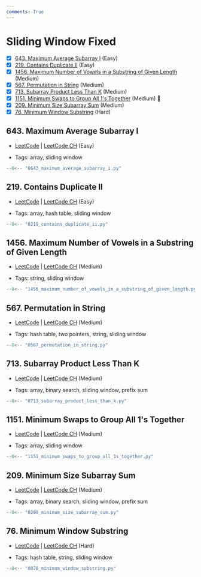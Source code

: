 ```yaml
---
comments: True
---
```


# Sliding Window Fixed

- [x] [643. Maximum Average Subarray I](https://leetcode.cn/problems/maximum-average-subarray-i/) (Easy)
- [x] [219. Contains Duplicate II](https://leetcode.cn/problems/contains-duplicate-ii/) (Easy)
- [x] [1456. Maximum Number of Vowels in a Substring of Given Length](https://leetcode.cn/problems/maximum-number-of-vowels-in-a-substring-of-given-length/) (Medium)
- [x] [567. Permutation in String](https://leetcode.cn/problems/permutation-in-string/) (Medium)
- [x] [713. Subarray Product Less Than K](https://leetcode.cn/problems/subarray-product-less-than-k/) (Medium)
- [x] [1151. Minimum Swaps to Group All 1's Together](https://leetcode.cn/problems/minimum-swaps-to-group-all-1s-together/) (Medium) 👑
- [x] [209. Minimum Size Subarray Sum](https://leetcode.cn/problems/minimum-size-subarray-sum/) (Medium)
- [x] [76. Minimum Window Substring](https://leetcode.cn/problems/minimum-window-substring/) (Hard)

## 643. Maximum Average Subarray I

-   [LeetCode](https://leetcode.com/problems/maximum-average-subarray-i/) | [LeetCode CH](https://leetcode.cn/problems/maximum-average-subarray-i/) (Easy)

-   Tags: array, sliding window

```python title="643. Maximum Average Subarray I - Python Solution"
--8<-- "0643_maximum_average_subarray_i.py"
```

## 219. Contains Duplicate II

-   [LeetCode](https://leetcode.com/problems/contains-duplicate-ii/) | [LeetCode CH](https://leetcode.cn/problems/contains-duplicate-ii/) (Easy)

-   Tags: array, hash table, sliding window

```python title="219. Contains Duplicate II - Python Solution"
--8<-- "0219_contains_duplicate_ii.py"
```

## 1456. Maximum Number of Vowels in a Substring of Given Length

-   [LeetCode](https://leetcode.com/problems/maximum-number-of-vowels-in-a-substring-of-given-length/) | [LeetCode CH](https://leetcode.cn/problems/maximum-number-of-vowels-in-a-substring-of-given-length/) (Medium)

-   Tags: string, sliding window

```python title="1456. Maximum Number of Vowels in a Substring of Given Length - Python Solution"
--8<-- "1456_maximum_number_of_vowels_in_a_substring_of_given_length.py"
```

## 567. Permutation in String

-   [LeetCode](https://leetcode.com/problems/permutation-in-string/) | [LeetCode CH](https://leetcode.cn/problems/permutation-in-string/) (Medium)

-   Tags: hash table, two pointers, string, sliding window

```python title="567. Permutation in String - Python Solution"
--8<-- "0567_permutation_in_string.py"
```

## 713. Subarray Product Less Than K

-   [LeetCode](https://leetcode.com/problems/subarray-product-less-than-k/) | [LeetCode CH](https://leetcode.cn/problems/subarray-product-less-than-k/) (Medium)

-   Tags: array, binary search, sliding window, prefix sum

```python title="713. Subarray Product Less Than K - Python Solution"
--8<-- "0713_subarray_product_less_than_k.py"
```

## 1151. Minimum Swaps to Group All 1's Together

-   [LeetCode](https://leetcode.com/problems/minimum-swaps-to-group-all-1s-together/) | [LeetCode CH](https://leetcode.cn/problems/minimum-swaps-to-group-all-1s-together/) (Medium)

-   Tags: array, sliding window

```python title="1151. Minimum Swaps to Group All 1's Together - Python Solution"
--8<-- "1151_minimum_swaps_to_group_all_1s_together.py"
```

## 209. Minimum Size Subarray Sum

-   [LeetCode](https://leetcode.com/problems/minimum-size-subarray-sum/) | [LeetCode CH](https://leetcode.cn/problems/minimum-size-subarray-sum/) (Medium)

-   Tags: array, binary search, sliding window, prefix sum

```python title="209. Minimum Size Subarray Sum - Python Solution"
--8<-- "0209_minimum_size_subarray_sum.py"
```

## 76. Minimum Window Substring

-   [LeetCode](https://leetcode.com/problems/minimum-window-substring/) | [LeetCode CH](https://leetcode.cn/problems/minimum-window-substring/) (Hard)

-   Tags: hash table, string, sliding window

```python title="76. Minimum Window Substring - Python Solution"
--8<-- "0076_minimum_window_substring.py"
```
